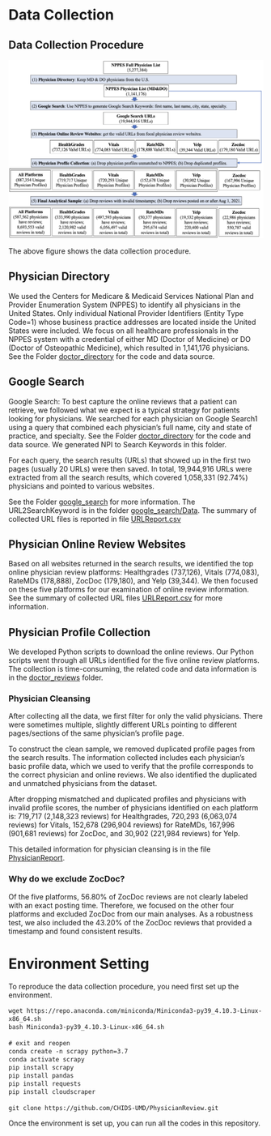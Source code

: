 

# Data Collection

## Data Collection Procedure

![Data Collection Procedure](_etc/workflow.png)

The above figure shows the data collection procedure.

## Physician Directory
We used the Centers for Medicare & Medicaid Services National Plan and Provider Enumeration System (NPPES) to identify all physicians in the United States. Only individual National Provider Identifiers (Entity Type Code=1) whose business practice addresses are located inside the United States were included. We focus on all healthcare professionals in the NPPES system with a credential of either MD (Doctor of Medicine) or DO (Doctor of Osteopathic Medicine), which resulted in 1,141,176 physicians. See the Folder [doctor_directory](doctor_directory) for the code and data source.


## Google Search

Google Search: To best capture the online reviews that a patient can retrieve, we followed what we expect is a typical strategy for patients looking for physicians. We searched for each physician on Google Search1 using a query that combined each physician’s full name, city and state of practice, and specialty.  See the Folder [doctor_directory](doctor_directory) for the code and data source. We generated NPI to Search Keywords in this folder.


For each query, the search results (URLs) that showed up in the first two pages (usually 20 URLs) were then saved. In total, 19,944,916 URLs were extracted from all the search results, which covered 1,058,331 (92.74%) physicians and pointed to various websites. 

See the Folder [google_search](google_search) for more information. The URL2SearchKeyword is in the folder [google_search/Data](google_search/Data). The summary of collected URL files is reported in file [URLReport.csv](google_search/Output/URLReport.csv)


## Physician Online Review Websites
Based on all websites returned in the search results, we identified the top online physician review platforms: Healthgrades (737,126), Vitals (774,083), RateMDs (178,888), ZocDoc (179,180), and Yelp (39,344). We then focused on these five platforms for our examination of online review information. See the summary of collected URL files [URLReport.csv](google_search/Output/URLReport.csv) for more information.

## Physician Profile Collection
We developed Python scripts to download the online reviews. Our Python scripts went through all URLs identified for the five online review platforms. The collection is time-consuming, the related code and data information is in the [doctor_reviews](doctor_reviews) folder.


### Physician Cleansing
After collecting all the data, we first filter for only the valid physicians. 
There were sometimes multiple, slightly different URLs pointing to different pages/sections of the same physician’s profile page. 

To construct the clean sample, we removed duplicated profile pages from the search results. The information collected includes each physician’s basic profile data, which we used to verify that the profile corresponds to the correct physician and online reviews. We also identified the duplicated and unmatched physicians from the dataset. 

After dropping mismatched and duplicated profiles and physicians with invalid profile scores, the number of physicians identified on each platform is: 719,717 (2,148,323 reviews) for Healthgrades, 720,293 (6,063,074 reviews) for Vitals, 152,678 (296,904 reviews) for RateMDs, 167,996 (901,681 reviews) for ZocDoc, and 30,902 (221,984 reviews) for Yelp. 

This detailed information for physician cleansing is in the file [PhysicianReport](final_analysis/PhysicianReport.csv).

### Why do we exclude ZocDoc?
Of the five platforms, 56.80% of ZocDoc reviews are not clearly labeled with an exact posting time. Therefore, we focused on the other four platforms and excluded ZocDoc from our main analyses. As a robustness test, we also included the 43.20% of the ZocDoc reviews that provided a timestamp and found consistent results.




# Environment Setting 

To reproduce the data collection procedure, you need first set up the environment. 

```shell
wget https://repo.anaconda.com/miniconda/Miniconda3-py39_4.10.3-Linux-x86_64.sh
bash Miniconda3-py39_4.10.3-Linux-x86_64.sh

# exit and reopen
conda create -n scrapy python=3.7
conda activate scrapy
pip install scrapy
pip install pandas
pip install requests
pip install cloudscraper

git clone https://github.com/CHIDS-UMD/PhysicianReview.git

```

Once the environment is set up, you can run all the codes in this repository.


